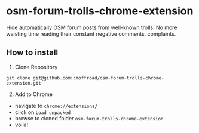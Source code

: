 # osm-forum-trolls-chrome-extension

Hide automatically OSM forum posts from well-known trolls.
No more waisting time reading their constant negative comments, complaints.

## How to install


1. Clone Repository

```
git clone git@github.com:cmoffroad/osm-forum-trolls-chrome-extension.git
```

2. Add to Chrome

- navigate to `chrome://extensions/`
- click on `Load unpacked`
- browse to cloned folder `osm-forum-trolls-chrome-extension`
- voila!
